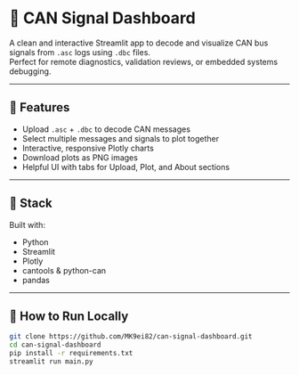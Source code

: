 # 🚗 CAN Signal Dashboard

A clean and interactive Streamlit app to decode and visualize CAN bus signals from `.asc` logs using `.dbc` files.  
Perfect for remote diagnostics, validation reviews, or embedded systems debugging.

---

## 📌 Features
- Upload `.asc` + `.dbc` to decode CAN messages
- Select multiple messages and signals to plot together
- Interactive, responsive Plotly charts
- Download plots as PNG images
- Helpful UI with tabs for Upload, Plot, and About sections

---

## 🧰 Stack
Built with:
- Python
- Streamlit
- Plotly
- cantools & python-can
- pandas

---

## 🚀 How to Run Locally

```bash
git clone https://github.com/MK9ei82/can-signal-dashboard.git
cd can-signal-dashboard
pip install -r requirements.txt
streamlit run main.py
